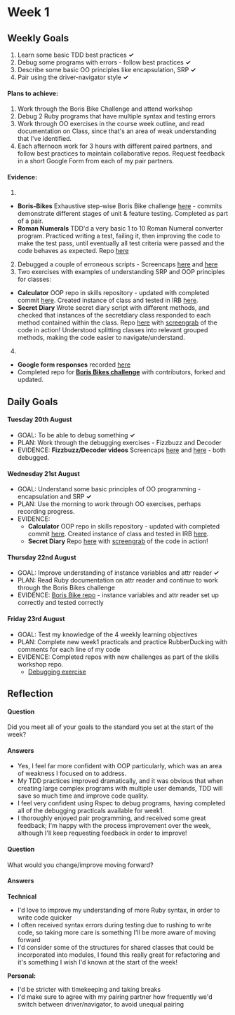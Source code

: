 # Week 1

## Weekly Goals
1. Learn some basic TDD best practices **✓**
2. Debug some programs with errors - follow best practices **✓**
3. Describe some basic OO principles like encapsulation, SRP **✓**
4. Pair using the driver-navigator style **✓**

#### Plans to achieve:
1. Work through the Boris Bike Challenge and attend workshop
2. Debug 2 Ruby programs that have multiple syntax and testing errors
3. Work through OO exercises in the course week outline, and read documentation on Class, since that's an area of weak understanding that I've identified.
4. Each afternoon work for 3 hours with different paired partners, and follow best practices to maintain collaborative repos. Request feedback in a short Google Form from each of my pair partners.

#### Evidence:
1. 
- **Boris-Bikes** Exhaustive step-wise Boris Bike challenge [here](https://github.com/DanGyi23/boris_bike_challenge) - commits demonstrate different stages of unit & feature testing. Completed as part of a pair.
- **Roman Numerals** TDD'd a very basic 1 to 10 Roman Numeral converter program. Practiced writing a test, failing it, then improving the code to make the test pass, until eventually all test criteria were passed and the code behaves as expected. Repo [here](https://github.com/DanGyi23/roman-numerals-tdd/tree/master)
2. Debugged a couple of erroneous scripts - Screencaps [here](https://github.com/DanGyi23/MyPortfolio/blob/master/videos/wk1-debug-cipher.mp4) and [here](https://github.com/DanGyi23/MyPortfolio/blob/master/videos/wk1-debug-fizzbuzz.mp4)
3. Two exercises with examples of understanding SRP and OOP principles for classes:
  - **Calculator** OOP repo in skills repository - updated with completed commit [here](https://github.com/DanGyi23/skills-workshops/tree/master/week-1/oop_1). Created instance of class and tested in IRB [here](https://github.com/DanGyi23/skills-workshops/blob/master/week-1/oop_1/IRB-test-Calc-Class.png). 
  - **Secret Diary** Wrote secret diary script with different methods, and checked that instances of the secretdiary class responded to each method contained within the class. Repo [here](https://github.com/DanGyi23/skills-workshops/tree/master/practicals/object_oriented_design) with [screengrab](https://github.com/DanGyi23/skills-workshops/blob/master/practicals/object_oriented_design/SS-diary-1.png) of the code in action! Understood splitting classes into relevant grouped methods, making the code easier to navigate/understand.
4. 
  - **Google form responses** recorded [here](https://docs.google.com/forms/d/10kmlfy_Go23UbPTm0msa-49QmrUcIy-q6DnFEAsL8qQ/edit#responses)
  - Completed repo for [**Boris Bikes challenge**](https://github.com/DanGyi23/boris-bikes2) with contributors, forked and updated.



## Daily Goals

#### Tuesday 20th August
- GOAL: To be able to debug something **✓**
- PLAN: Work through the debugging exercises - Fizzbuzz and Decoder
- EVIDENCE: **Fizzbuzz/Decoder videos** Screencaps [here](https://github.com/DanGyi23/MyPortfolio/blob/master/videos/wk1-debug-cipher.mp4) and [here](https://github.com/DanGyi23/MyPortfolio/blob/master/videos/wk1-debug-fizzbuzz.mp4) - both debugged.

#### Wednesday 21st August
- GOAL: Understand some basic principles of OO programming - encapsulation and SRP **✓**
- PLAN: Use the morning to work through OO exercises, perhaps recording progress.
- EVIDENCE: 
  * **Calculator** OOP repo in skills repository - updated with completed commit [here](https://github.com/DanGyi23/skills-workshops/tree/master/week-1/oop_1). Created instance of class and tested in IRB [here](https://github.com/DanGyi23/skills-workshops/blob/master/week-1/oop_1/IRB-test-Calc-Class.png). 
  * **Secret Diary** Repo [here](https://github.com/DanGyi23/skills-workshops/tree/master/practicals/object_oriented_design) with [screengrab](https://github.com/DanGyi23/skills-workshops/blob/master/practicals/object_oriented_design/SS-diary-1.png) of the code in action!
  
#### Thursday 22nd August
- GOAL: Improve understanding of instance variables and attr reader **✓**
- PLAN: Read Ruby documentation on attr reader and continue to work through the Boris Bikes challenge
- EVIDENCE: [Boris Bike repo](https://github.com/DanGyi23/boris-bikes2) - instance variables and attr reader set up correctly and tested correctly

#### Friday 23rd August
- GOAL: Test my knowledge of the 4 weekly learning objectives
- PLAN: Complete new week1 practicals and practice RubberDucking with comments for each line of my code
- EVIDENCE: Completed repos with new challenges as part of the skills workshop repo.
  * [Debugging exercise](https://github.com/DanGyi23/MyPortfolio/blob/master/videos/Week1-Debug-Geocoder.mov)
  
  
  
## Reflection

#### Question
Did you meet all of your goals to the standard you set at the start of the week?
#### Answers
- Yes, I feel far more confident with OOP particularly, which was an area of weakness I focused on to address. 
- My TDD practices improved dramatically, and it was obvious that when creating large complex programs with multiple user demands, TDD will save so much time and improve code quality. 
- I feel very confident using Rspec to debug programs, having completed all of the debugging practicals available for week1. 
- I thoroughly enjoyed pair programming, and received some great feedback; I'm happy with the process improvement over the week, although I'll keep requesting feedback in order to improve!

#### Question
What would you change/improve moving forward?
#### Answers
**Technical**
- I'd love to improve my understanding of more Ruby syntax, in order to write code quicker
- I often received syntax errors during testing due to rushing to write code, so taking more care is something I'll be more aware of moving forward
- I'd consider some of the structures for shared classes that could be incorporated into modules, I found this really great for refactoring and it's something I wish I'd known at the start of the week!

**Personal:**
- I'd be stricter with timekeeping and taking breaks
- I'd make sure to agree with my pairing partner how frequently we'd switch between driver/navigator, to avoid unequal pairing
